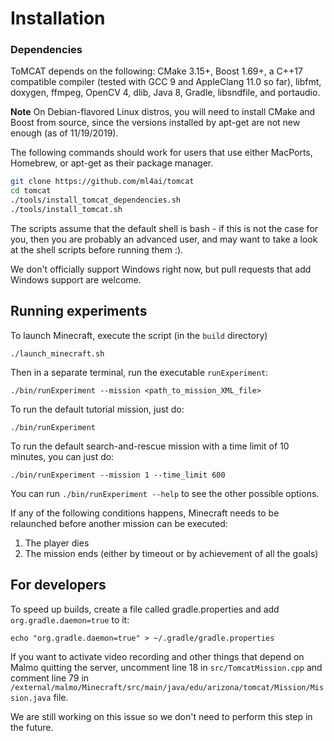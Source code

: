 Installation
============

### Dependencies

ToMCAT depends on the following: CMake 3.15+, Boost 1.69+, a C++17 compatible
compiler (tested with GCC 9 and AppleClang 11.0 so far), libfmt, doxygen,
ffmpeg, OpenCV 4, dlib, Java 8, Gradle, libsndfile, and portaudio.

**Note** On Debian-flavored Linux distros, you will need to install CMake and
Boost from source, since the versions installed by apt-get are not new enough
(as of 11/19/2019).

The following commands should work for users that use either MacPorts,
Homebrew, or apt-get as their package manager. 

```bash
git clone https://github.com/ml4ai/tomcat
cd tomcat
./tools/install_tomcat_dependencies.sh
./tools/install_tomcat.sh
```

The scripts assume that the default shell is bash - if this is not the case for
you, then you are probably an advanced user, and may want to take a look at the
shell scripts before running them :).

We don't officially support Windows right now, but pull requests that add
Windows support are welcome.


Running experiments
-------------------

To launch Minecraft, execute the script (in the `build` directory)

    ./launch_minecraft.sh

Then in a separate terminal, run the executable `runExperiment`:

    ./bin/runExperiment --mission <path_to_mission_XML_file>

To run the default tutorial mission, just do:

    ./bin/runExperiment

To run the default search-and-rescue mission with a time limit of 10 minutes, you can just do:

    ./bin/runExperiment --mission 1 --time_limit 600

You can run `./bin/runExperiment --help` to see the other possible options.

If any of the following conditions happens, Minecraft needs to be relaunched
before another mission can be executed:

1. The player dies
2. The mission ends (either by timeout or by achievement of all the goals)

## For developers

To speed up builds, create a file called gradle.properties and add
`org.gradle.daemon=true` to it:

    echo "org.gradle.daemon=true" > ~/.gradle/gradle.properties

If you want to activate video recording and other things that depend on Malmo
quitting the server, uncomment line 18 in `src/TomcatMission.cpp` and
comment line 79 in 
`/external/malmo/Minecraft/src/main/java/edu/arizona/tomcat/Mission/Mission.java` file.

We are still working on this issue so we don't need to perform this step in the
future.
